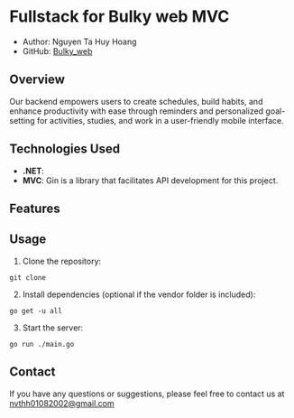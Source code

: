 # Fullstack for Bulky web MVC

- Author: Nguyen Ta Huy Hoang
- GitHub: [Bulky_web](https://github.com/NguyenTaHuyHoang)

## Overview

Our backend empowers users to create schedules, build habits, and enhance productivity with ease through reminders and personalized goal-setting for activities, studies, and work in a user-friendly mobile interface. 

## Technologies Used

- **.NET**:
- **MVC**: Gin is a library that facilitates API development for this project.

## Features

## Usage

1. Clone the repository:

```
git clone 
```

2. Install dependencies (optional if the vendor folder is included):

```
go get -u all
```

3. Start the server:

```
go run ./main.go
```


## Contact

If you have any questions or suggestions, please feel free to contact us at nvthh01082002@gmail.com
